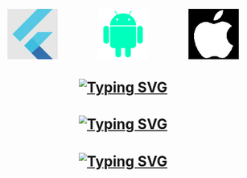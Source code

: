 <!-- Banner: Sadece logolar, daha büyük ve yan yana, Apple beyaz -->
<p align="center" style="display: flex; justify-content: center; gap: 80px; flex-wrap: nowrap;">
  <!-- Flutter -->
  <img src="https://raw.githubusercontent.com/devicons/devicon/master/icons/flutter/flutter-original.svg" height="100" alt="Flutter Logo" style="filter: brightness(1.2) invert(0.1);" />

  <!-- Android -->
  <img src="https://raw.githubusercontent.com/devicons/devicon/master/icons/android/android-original.svg" height="100" alt="Android Logo" style="filter: brightness(1.1) saturate(1.5) hue-rotate(80deg);" />

  <!-- iOS (Apple) -->
  <img src="https://raw.githubusercontent.com/devicons/devicon/master/icons/apple/apple-original.svg" height="100" alt="Apple Logo" style="filter: brightness(10) invert(1);" />
</p>

<!-- Animasyonlu yazılar alt alta, neon renkli -->
<h1 align="center">
  <a href="https://git.io/typing-svg">
    <img src="https://readme-typing-svg.herokuapp.com?font=Fira+Code&size=28&pause=700&color=00C4FF&center=true&vCenter=true&width=650&lines=Hi,+I'm+Muhammed+Emin+Alan+(wonzy)" alt="Typing SVG" />
  </a>
</h1>

<h1 align="center">
  <a href="https://git.io/typing-svg">
    <img src="https://readme-typing-svg.herokuapp.com?font=Fira+Code&size=30&pause=500&color=FF6EC7&center=true&vCenter=true&width=650&lines=Flutter+Developer+🚀" alt="Typing SVG" />
  </a>
</h1>

<h1 align="center">
  <a href="https://git.io/typing-svg">
    <img src="https://readme-typing-svg.herokuapp.com?font=Fira+Code&size=32&pause=600&color=7CFC00&center=true&vCenter=true&width=650&lines=Cross+Platform+App+Builder+🌍" alt="Typing SVG" />
  </a>
</h1>


